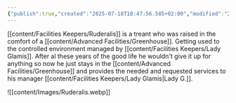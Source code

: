 ```yaml
---
{"publish":true,"created":"2025-07-18T18:47:56.585+02:00","modified":"2025-07-18T17:55:38.988+02:00","cssclasses":""}
---
```


[[content/Facilities Keepers/Ruderalis]] is a treant who was raised in the comfort of a [[content/Advanced Facilities/Greenhouse]]. Getting used to the controlled environment managed by [[content/Facilities Keepers/Lady Glamis]]. After al these years of the good life he wouldn't give it up for anything so now he just stays in the [[content/Advanced Facilities/Greenhouse]] and provides the needed and requested services to his manager [[content/Facilities Keepers/Lady Glamis\|Lady G.]]. 

![[content/Images/Ruderalis.webp]]